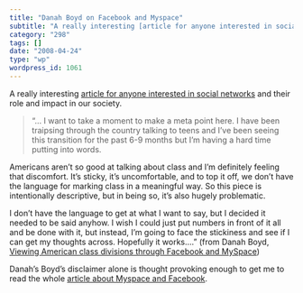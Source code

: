 ```yaml
---
title: "Danah Boyd on Facebook and Myspace"
subtitle: "A really interesting [article for anyone interested in social networks](http://www.danah.org/papers/..."
category: "298"
tags: []
date: "2008-04-24"
type: "wp"
wordpress_id: 1061
---
```

A really interesting [article for anyone interested in social networks](http://www.danah.org/papers/essays/ClassDivisions.html) and their role and impact in our society.
> “… I want to take a moment to make a meta point here. I have been traipsing through the country talking to teens and I’ve been seeing this transition for the past 6-9 months but I’m having a hard time putting into words.

Americans aren’t so good at talking about class and I’m definitely feeling that discomfort. It’s sticky, it’s uncomfortable, and to top it off, we don’t have the language for marking class in a meaningful way. So this piece is intentionally descriptive, but in being so, it’s also hugely problematic.

I don’t have the language to get at what I want to say, but I decided it needed to be said anyhow. I wish I could just put numbers in front of it all and be done with it, but instead, I’m going to face the stickiness and see if I can get my thoughts across. Hopefully it works….” (from Danah Boyd, [Viewing American class divisions through Facebook and MySpace](http://www.danah.org/papers/essays/ClassDivisions.html))

Danah’s Boyd’s disclaimer alone is thought provoking enough to get me to read the whole [article about Myspace and Facebook](http://www.danah.org/papers/essays/ClassDivisions.html).